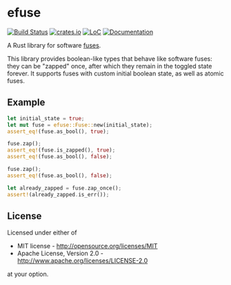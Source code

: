 # efuse

[![Build Status](https://travis-ci.org/lucab/efuse-rs.svg?branch=master)](https://travis-ci.org/lucab/efuse-rs)
[![crates.io](https://img.shields.io/crates/v/efuse.svg)](https://crates.io/crates/efuse)
[![LoC](https://tokei.rs/b1/github/lucab/efuse-rs?category=code)](https://github.com/lucab/efuse-rs)
[![Documentation](https://docs.rs/efuse/badge.svg)](https://docs.rs/efuse)

A Rust library for software [fuses](https://en.wikipedia.org/wiki/Fuse_%28electrical%29).

This library provides boolean-like types that behave like software fuses: they can be "zapped" once, after which they remain in the toggled state forever.
It supports fuses with custom initial boolean state, as well as atomic fuses.

## Example

```rust
let initial_state = true;
let mut fuse = efuse::Fuse::new(initial_state);
assert_eq!(fuse.as_bool(), true);

fuse.zap();
assert_eq!(fuse.is_zapped(), true);
assert_eq!(fuse.as_bool(), false);

fuse.zap();
assert_eq!(fuse.as_bool(), false);

let already_zapped = fuse.zap_once();
assert!(already_zapped.is_err());
```

## License

Licensed under either of

 * MIT license - <http://opensource.org/licenses/MIT>
 * Apache License, Version 2.0 - <http://www.apache.org/licenses/LICENSE-2.0>

at your option.
